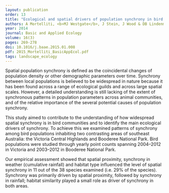 ```yaml
---
layout: publication
order: 13
title: "Ecological and spatial drivers of population synchrony in bird assemblages."
authors: A Mortelliti, <b>MJ Westgate</b>, J Stein, J Wood & DB Lindenmayer
year: 2014
journal: Basic and Applied Ecology
volume: 16(3)
pages: 269-278
doi: 10.1016/j.baae.2015.01.008
pdf: 2015_Mortelliti_BasicAppEcol.pdf
tags: landscape_ecology
---
```

Spatial population synchrony is defined as the coincidental changes of population density or other demographic parameters over time. Synchrony between local populations is believed to be widespread in nature because it has been found across a range of ecological guilds and across large spatial scales. However, a detailed understanding is still lacking of the extent of synchronous patterns in population parameters across animal communities, and of the relative importance of the several potential causes of population synchrony.

This study aimed to contribute to the understanding of how widespread spatial synchrony is in bird communities and to identify the main ecological drivers of synchrony. To achieve this we examined patterns of synchrony among bird populations inhabiting two contrasting areas of southeast Australia: the Victoria Central Highlands and Booderee National Park. Bird populations were studied through yearly point counts spanning 2004–2012 in Victoria and 2003–2012 in Booderee National Park.

Our empirical assessment showed that spatial proximity, synchrony in weather (cumulative rainfall) and habitat type influenced the level of spatial synchrony in 11 out of the 38 species examined (i.e. 29% of the species). Synchrony was primarily driven by spatial proximity, followed by synchrony in rainfall; habitat similarity played a small role as driver of synchrony in both areas.
